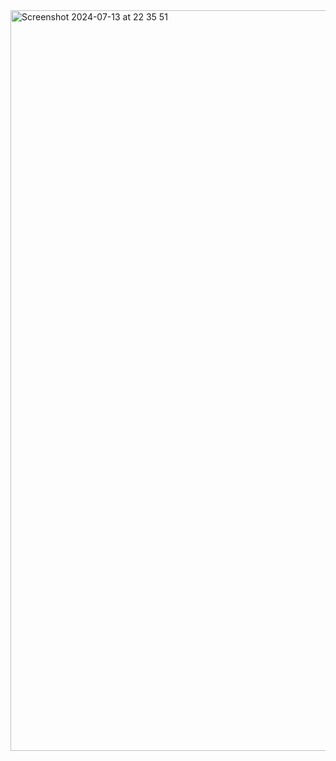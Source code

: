 <img width="1185" alt="Screenshot 2024-07-13 at 22 35 51" src="https://github.com/user-attachments/assets/5a422117-2f2b-4bef-9aff-92721857131b">
